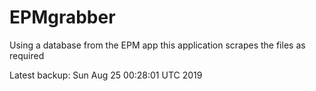 # EPMgrabber
Using a database from the EPM app this application scrapes the files as required


Latest backup: Sun Aug 25 00:28:01 UTC 2019
